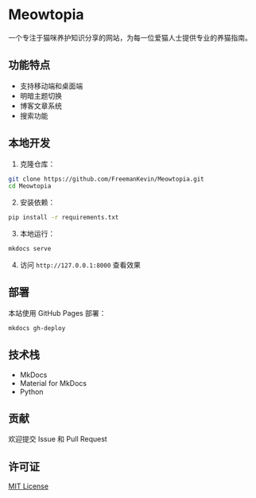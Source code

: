 # Meowtopia

一个专注于猫咪养护知识分享的网站，为每一位爱猫人士提供专业的养猫指南。

## 功能特点

- 支持移动端和桌面端
- 明暗主题切换
- 博客文章系统
- 搜索功能

## 本地开发

1. 克隆仓库：
```bash
git clone https://github.com/FreemanKevin/Meowtopia.git
cd Meowtopia
```

2. 安装依赖：
```bash
pip install -r requirements.txt
```

3. 本地运行：
```bash
mkdocs serve
```

4. 访问 `http://127.0.0.1:8000` 查看效果

## 部署

本站使用 GitHub Pages 部署：

```bash
mkdocs gh-deploy
```

## 技术栈

- MkDocs
- Material for MkDocs
- Python

## 贡献

欢迎提交 Issue 和 Pull Request

## 许可证

[MIT License](LICENSE)

